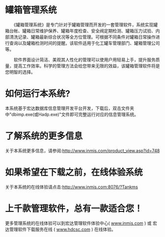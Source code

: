 # 罐箱管理系统

　　《罐箱管理系统》是专门针对于罐箱管理而开发的一套管理软件，系统实现罐箱台帐、罐箱日常维护保养、罐箱年度检查、安全阀定期检测、罐箱压力试验、内部清洗记录、罐箱最新综合状况等全方位管理。可根据不同条件对罐箱日常操作进行查询以及罐箱检测时间的提醒。该软件适用于化工罐车管理部门、罐箱管理公司等。

　　软件界面设计简洁、美观其人性化的管理可以使用户用轻易上手，提升服务质量，提高工作效率。科学的管理方法会给您带来无限的效益，该罐箱管理软件将是您明智的选择。

# 如何运行本系统?

本系统基于宏达数据库信息管理开发平台开发，下载后，双击文件夹中"dbimp.exe(或Hadp.exe)"文件即可完整运行对应的信息管理系统。

# 了解系统的更多信息

关于本系统更多信息，请参阅:http://www.inmis.com/product_view.asp?id=748

# 如果希望在下载之前，在线体验系统

关于本系统的在线体验请点击:http://www.inmis.com:8076/?Tankms

# 上千款管理软件，总有一款适合您！

更多管理系统的在线体验可以到宏达管理软件体验中心( www.inmis.com ) 或 宏达管理软件下载服务在线 ( www.hdcsc.com ) 在线体验。

